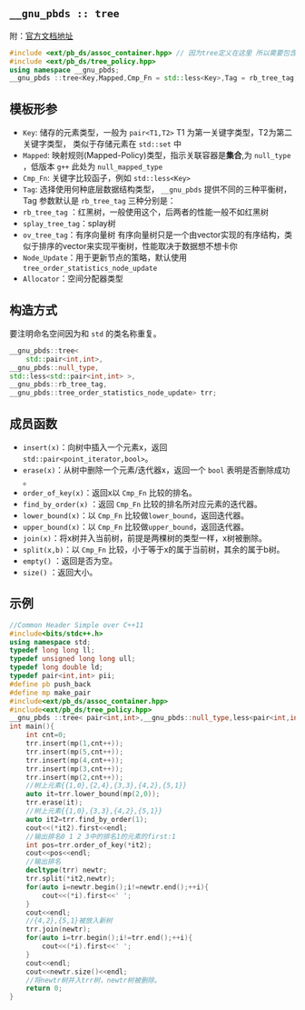 ## `__gnu_pbds :: tree`

附：[官方文档地址](https://gcc.gnu.org/onlinedocs/libstdc++/ext/pb_ds/tree_based_containers.html)

```cpp
#include <ext/pb_ds/assoc_container.hpp> // 因为tree定义在这里 所以需要包含这个头文件
#include <ext/pb_ds/tree_policy.hpp>
using namespace __gnu_pbds;
__gnu_pbds ::tree<Key,Mapped,Cmp_Fn = std::less<Key>,Tag = rb_tree_tag,Node_Update = null_tree_node_update,Allocator = std::allocator<char> >
```

## 模板形参

- `Key`: 储存的元素类型，一般为 `pair<T1,T2>`   T1 为第一关键字类型，T2为第二关键字类型， 类似于存储元素在 `std::set` 中
- `Mapped`: 映射规则(Mapped-Policy)类型，指示关联容器是**集合**,为 `null_type` ，低版本 `g++`  此处为 `null_mapped_type`
- `Cmp_Fn`: 关键字比较函子，例如 `std::less<Key>`
- `Tag`: 选择使用何种底层数据结构类型， `__gnu_pbds` 提供不同的三种平衡树，Tag 参数默认是 `rb_tree_tag` 三种分别是：
- `rb_tree_tag` ：红黑树，一般使用这个，后两者的性能一般不如红黑树
- `splay_tree_tag`：splay树
- `ov_tree_tag`：有序向量树
  有序向量树只是一个由vector实现的有序结构，类似于排序的vector来实现平衡树，性能取决于数据想不想卡你
- `Node_Update`：用于更新节点的策略，默认使用`tree_order_statistics_node_update`
- `Allocator`：空间分配器类型



## 构造方式

要注明命名空间因为和 `std` 的类名称重复。

```c++
__gnu_pbds::tree< 
    std::pair<int,int>,
__gnu_pbds::null_type,
std::less<std::pair<int,int> >,
__gnu_pbds::rb_tree_tag,
__gnu_pbds::tree_order_statistics_node_update> trr;
```

## 成员函数

- `insert(x)`：向树中插入一个元素x，返回 `std::pair<point_iterator,bool>`。
- `erase(x)`：从树中删除一个元素/迭代器x，返回一个 `bool` 表明是否删除成功 。
- `order_of_key(x)`：返回x以 `Cmp_Fn` 比较的排名。
- `find_by_order(x)` ：返回 `Cmp_Fn` 比较的排名所对应元素的迭代器。
- `lower_bound(x)`：以 `Cmp_Fn` 比较做`lower_bound`，返回迭代器。
- `upper_bound(x)`：以 `Cmp_Fn` 比较做`upper_bound`，返回迭代器。
- `join(x)`：将x树并入当前树，前提是两棵树的类型一样，x树被删除。
- `split(x,b)`：以 `Cmp_Fn` 比较，小于等于x的属于当前树，其余的属于b树。
- `empty()` ：返回是否为空。
- `size()` ：返回大小。

## 示例

```cpp
//Common Header Simple over C++11
#include<bits/stdc++.h>
using namespace std;
typedef long long ll;
typedef unsigned long long ull;
typedef long double ld;
typedef pair<int,int> pii;
#define pb push_back
#define mp make_pair
#include<ext/pb_ds/assoc_container.hpp>
#include<ext/pb_ds/tree_policy.hpp>
__gnu_pbds ::tree< pair<int,int>,__gnu_pbds::null_type,less<pair<int,int> >,__gnu_pbds::rb_tree_tag,__gnu_pbds::tree_order_statistics_node_update> trr;
int main(){
	int cnt=0;
	trr.insert(mp(1,cnt++));
	trr.insert(mp(5,cnt++));
	trr.insert(mp(4,cnt++));
	trr.insert(mp(3,cnt++));
	trr.insert(mp(2,cnt++));
	//树上元素{{1,0},{2,4},{3,3},{4,2},{5,1}} 
	auto it=trr.lower_bound(mp(2,0));
	trr.erase(it);
	//树上元素{{1,0},{3,3},{4,2},{5,1}} 
	auto it2=trr.find_by_order(1);
	cout<<(*it2).first<<endl;
	//输出排名0 1 2 3中的排名1的元素的first:1
	int pos=trr.order_of_key(*it2);
	cout<<pos<<endl; 
	//输出排名 
	decltype(trr) newtr; 
	trr.split(*it2,newtr);
	for(auto i=newtr.begin();i!=newtr.end();++i){
		cout<<(*i).first<<' ';
	}
	cout<<endl;
	//{4,2},{5,1}被放入新树
	trr.join(newtr);
	for(auto i=trr.begin();i!=trr.end();++i){
		cout<<(*i).first<<' ';
	}
	cout<<endl;
	cout<<newtr.size()<<endl;
	//将newtr树并入trr树，newtr树被删除。
	return 0;
}


```
